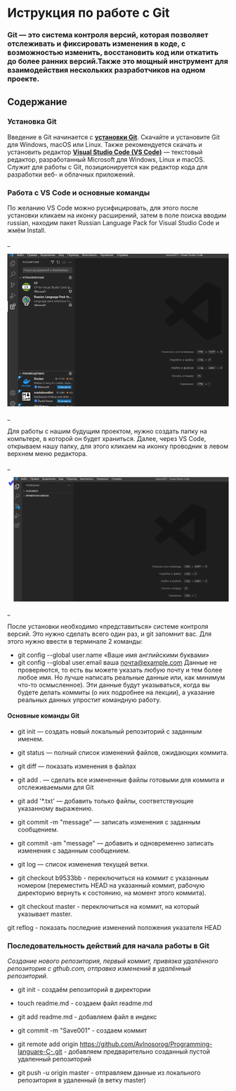 # **Иструкция по работе с Git** #

### Git — это система контроля версий, которая позволяет отслеживать и фиксировать изменения в коде, с возможностью изменить, восстановить код или откатить до более ранних версий.Также это мощный инструмент для взаимодействия нескольких разработчиков на одном проекте. ###

## **Содержание** ##

### **Установка Git** ###

Введение в Git начинается с [**установки Git**](https://git-scm.com/book/ru/v2/Введение-Установка-Git). Скачайте и установите Git для Windows, macOS или Linux. Также рекомендуется скачать и установить редактор [**Visual Studio Code (VS Code)**](https://code.visualstudio.com/) — текстовый редактор, разработанный Microsoft для Windows, Linux и macOS. Служит для работы с Git, позиционируется как редактор кода для разработки веб- и облачных приложений.

### **Работа с VS Code и основные команды** ##

По желанию VS Code можно русифицировать, для этого после установки кликаем на иконку расширений, затем в поле поиска вводим russian, находим пакет Russian Language Pack for Visual Studio Code и жмём Install.

_

![scrin_foto1](images/foto1.png)

_

Для работы с нашим будущим проектом, нужно создать папку на компьтере, в которой он будет храниться. Далее, через VS Code, открываем нашу папку, для этого кликаем на иконку проводник в левом верхнем меню редактора.

_

  ![scrin_foto2](images/foto2.png)

_  
  
После установки необходимо «представиться» системе контроля версий. Это нужно сделать всего один раз, и git запомнит вас. Для этого нужно ввести в терминале 2 команды:
* git config --global user.name «Ваше имя английскими буквами»
* git config --global user.email ваша почта@example.com
Данные не проверяются, то есть вы можете указать любую почту и тем более любое имя. Но лучше написать реальные данные или, как минимум что-то осмысленное). Эти данные будут указываться, когда вы будете делать коммиты (о них подробнее на лекции), а указание реальных данных упростит командную работу.

#### **Основные команды Git** ####

* git init — создать новый локальный репозиторий с заданным именем.

* git status — полный список изменений файлов, ожидающих коммита.

* git diff — показать изменения в файлах

* git add . — сделать все измененные файлы готовыми для коммита и отслеживаемыми для Git

* git add '*.txt' — добавить только файлы, соответствующие указанному выражению.

* git commit -m "message" — записать изменения с заданным сообщением.

* git commit -am "message" — добавить и одновременно записать изменения с заданным сообщением.

* git log — список изменения текущей ветки.

* git checkout b9533bb - переключиться на коммит с указанным номером (переместить HEAD на указанный коммит, рабочую директорию вернуть к состоянию, на момент этого коммита).

* git checkout master - переключиться на коммит, на который указывает master.

git reflog - показать последние изменений положения указателя HEAD

 ### **Последовательность действий для начала работы в Git** ###

*Создание нового репозитория, первый коммит, привязка удалённого репозитория с gthub.com, отправка изменений в удалённый репозиторий.*

* git init - создаём репозиторий в директории
* touch readme.md - создаем файл readme.md
* git add readme.md - добавляем файл в индекс
* git commit -m "Save001" - создаем коммит
* git remote add origin https://github.com/Avlnosorog/Programming-languare-C-.git - добавляем предварительно созданный пустой удаленный репозиторий

* git push -u origin master - отправляем данные из локального репозитория в удаленный (в ветку master)
